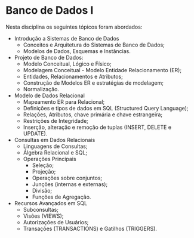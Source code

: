 # Banco de Dados I

Nesta disciplina os seguintes tópicos foram abordados:

- Introdução a Sistemas de Banco de Dados
  - Conceitos e Arquitetura do Sistemas de Banco de Dados; 
  - Modelos de Dados, Esquemas e Instâncias.
- Projeto de Banco de Dados: 
  - Modelo Conceitual, Lógico e Físico; 
  - Modelagem Conceitual - Modelo Entidade Relacionamento (ER); 
  - Entidades, Relacionamentos e Atributos; 
  - Construção de Modelos ER e estratégias de modelagem; 
  - Normalização.
- Modelo de Dados Relacional 
  - Mapeamento ER para Relacional; 
  - Definições e tipos de dados em SQL (Structured Query Language); 
  - Relações, Atributos, chave primária e chave estrangeira; 
  - Restrições de Integridade; 
  - Inserção, alteração e remoção de tuplas (INSERT, DELETE e UPDATE).
- Consultas em Dados Relacionais
  - Linguagens de Consultas; 
  - Álgebra Relacional e SQL; 
  - Operações Principais
    - Seleção; 
    - Projeção; 
    - Operações sobre conjuntos;
    - Junções (internas e externas); 
    - Divisão; 
    - Funções de Agregação.
- Recursos Avançados em SQL 
  - Subconsultas; 
  - Visões (VIEWS); 
  - Autorizações de Usuários; 
  - Transações (TRANSACTIONS) e Gatilhos (TRIGGERS).   
